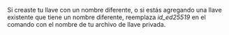 Si creaste tu llave con un nombre diferente, o si estás agregando una llave existente que tiene un nombre diferente, reemplaza *id_ed25519* en el comando con el nombre de tu archivo de llave privada.
